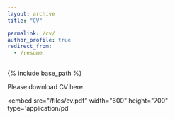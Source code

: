 ```yaml
---
layout: archive
title: "CV"

permalink: /cv/
author_profile: true
redirect_from:
  - /resume
---
```


{% include base_path %}

Please download CV here.

<embed src="/files/cv.pdf" width="600" height="700" type='application/pd

